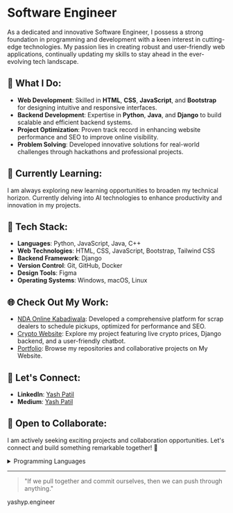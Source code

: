   #                                                                                 Software Engineer

As a dedicated and innovative Software Engineer, I possess a strong foundation in programming and development with a keen interest in cutting-edge technologies. My passion lies in creating robust and user-friendly web applications, continually updating my skills to stay ahead in the ever-evolving tech landscape.

## 🚀 What I Do:

- **Web Development**: Skilled in **HTML**, **CSS**, **JavaScript**, and **Bootstrap** for designing intuitive and responsive interfaces.
- **Backend Development**: Expertise in **Python**, **Java**, and **Django** to build scalable and efficient backend systems.
- **Project Optimization**: Proven track record in enhancing website performance and SEO to improve online visibility.
- **Problem Solving**: Developed innovative solutions for real-world challenges through hackathons and professional projects.

## 🌱 Currently Learning:

I am always exploring new learning opportunities to broaden my technical horizon. Currently delving into AI technologies to enhance productivity and innovation in my projects.

## 🔧 Tech Stack:

- **Languages**: Python, JavaScript, Java, C++
- **Web Technologies**: HTML, CSS, JavaScript, Bootstrap, Tailwind CSS
- **Backend Framework**: Django
- **Version Control**: Git, GitHub, Docker
- **Design Tools**: Figma
- **Operating Systems**: Windows, macOS, Linux

## 🌐 Check Out My Work:

- [NDA Online Kabadiwala](https://ndaonlinekabadiwala.com/): Developed a comprehensive platform for scrap dealers to schedule pickups, optimized for performance and SEO.
- [Crypto Website](https://github.com/yashyp12/Cryptox): Explore my project featuring live crypto prices, Django backend, and a user-friendly chatbot.
- [Portfolio](https://yashyp.engineer): Browse my repositories and collaborative projects on My Website.

## 👥 Let's Connect:

- **LinkedIn**: [Yash Patil](https://www.linkedin.com/in/yashyp12/)
- **Medium**: [Yash Patil]( https://medium.com/@yashyp12)

## 🤝 Open to Collaborate:

I am actively seeking exciting projects and collaboration opportunities. Let's connect and build something remarkable together! 🚀

<details>
<summary>Programming Languages</summary>

| Rank | Languages   |
|-----:|-------------|
|     1| Python      |
|     2| JavaScript  |
|     3| SQL Database|
|     4| Java        |
|     5| C++         |

</details>

---
> "If we pull together and commit ourselves, then we can push through anything."
> 
> 

yashyp.engineer
